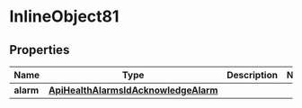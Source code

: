 

# InlineObject81

## Properties

Name | Type | Description | Notes
------------ | ------------- | ------------- | -------------
**alarm** | [**ApiHealthAlarmsIdAcknowledgeAlarm**](ApiHealthAlarmsIdAcknowledgeAlarm.md) |  | 



